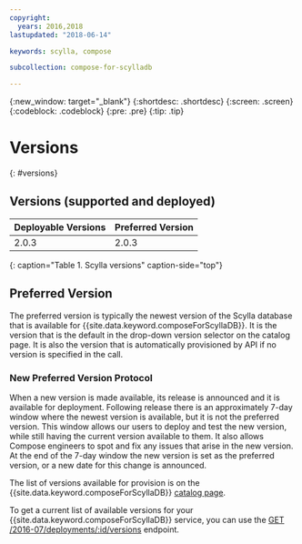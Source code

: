 ```yaml
---
copyright:
  years: 2016,2018
lastupdated: "2018-06-14"

keywords: scylla, compose

subcollection: compose-for-scylladb

---
```


{:new_window: target="_blank"}
{:shortdesc: .shortdesc}
{:screen: .screen}
{:codeblock: .codeblock}
{:pre: .pre}
{:tip: .tip}

# Versions 
{: #versions}

## Versions (supported and deployed)

Deployable Versions| Preferred Version
----------|-----------
2.0.3 | 2.0.3
{: caption="Table 1. Scylla versions" caption-side="top"}

## Preferred Version

The preferred version is typically the newest version of the Scylla database that is available for {{site.data.keyword.composeForScyllaDB}}. It is the version that is the default in the drop-down version selector on the catalog page. It is also the version that is automatically provisioned by API if no version is specified in the call.

### New Preferred Version Protocol

When a new version is made available, its release is announced and it is available for deployment. Following release there is an approximately 7-day window where the newest version is available, but it is not the preferred version. This window allows our users to deploy and test the new version, while still having the current version available to them. It also allows Compose engineers to spot and fix any issues that arise in the new version. At the end of the 7-day window the new version is set as the preferred version, or a new date for this change is announced.

The list of versions available for provision is on the {{site.data.keyword.composeForScyllaDB}} [catalog page](https://{DomainName}/catalog/services/compose-for-scylladb).

To get a current list of available versions for your {{site.data.keyword.composeForScyllaDB}} service, you can use the 
[GET /2016-07/deployments/:id/versions](https://apidocs.compose.com/v1.0/reference#2016-07-get-deployments-versions) endpoint.
